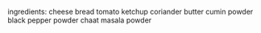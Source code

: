 ingredients:
cheese
bread
tomato ketchup
coriander
butter
cumin powder
black pepper powder
chaat masala powder
